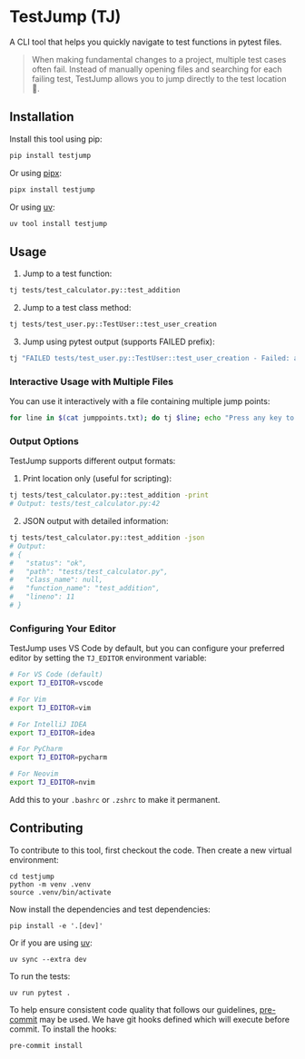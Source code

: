 # TestJump (TJ)

A CLI tool that helps you quickly navigate to test functions in pytest files.

> When making fundamental changes to a project, multiple test cases often fail.
> Instead of manually opening files and searching for each failing test, TestJump allows you to jump directly to the test location 🤷.

## Installation

Install this tool using pip:

```bash
pip install testjump
```

Or using [pipx](https://pipx.pypa.io/stable/):

```bash
pipx install testjump
```

Or using [uv](https://docs.astral.sh/uv/guides/tools/):

```bash
uv tool install testjump
```

## Usage

1. Jump to a test function:

```bash
tj tests/test_calculator.py::test_addition
```

2. Jump to a test class method:

```bash
tj tests/test_user.py::TestUser::test_user_creation
```

3. Jump using pytest output (supports FAILED prefix):

```bash
tj "FAILED tests/test_user.py::TestUser::test_user_creation - Failed: assertion error"
```

### Interactive Usage with Multiple Files

You can use it interactively with a file containing multiple jump points:

```bash
for line in $(cat jumppoints.txt); do tj $line; echo "Press any key to continue..."; read; done
```

### Output Options

TestJump supports different output formats:

1. Print location only (useful for scripting):

```bash
tj tests/test_calculator.py::test_addition -print
# Output: tests/test_calculator.py:42
```

2. JSON output with detailed information:

```bash
tj tests/test_calculator.py::test_addition -json
# Output:
# {
#   "status": "ok",
#   "path": "tests/test_calculator.py",
#   "class_name": null,
#   "function_name": "test_addition",
#   "lineno": 11
# }
```

### Configuring Your Editor

TestJump uses VS Code by default, but you can configure your preferred editor by setting the `TJ_EDITOR` environment variable:

```bash
# For VS Code (default)
export TJ_EDITOR=vscode

# For Vim
export TJ_EDITOR=vim

# For IntelliJ IDEA
export TJ_EDITOR=idea

# For PyCharm
export TJ_EDITOR=pycharm

# For Neovim
export TJ_EDITOR=nvim
```

Add this to your `.bashrc` or `.zshrc` to make it permanent.

## Contributing

To contribute to this tool, first checkout the code. Then create a new virtual environment:

```shell
cd testjump
python -m venv .venv
source .venv/bin/activate
```

Now install the dependencies and test dependencies:

```shell
pip install -e '.[dev]'
```

Or if you are using [uv](https://docs.astral.sh/uv/):

```shell
uv sync --extra dev
```

To run the tests:

```
uv run pytest .
```

To help ensure consistent code quality that follows our guidelines, [pre-commit](https://pre-commit.com/install) may be used. We have git hooks defined which will execute before commit. To install the hooks:

```shell
pre-commit install
```
